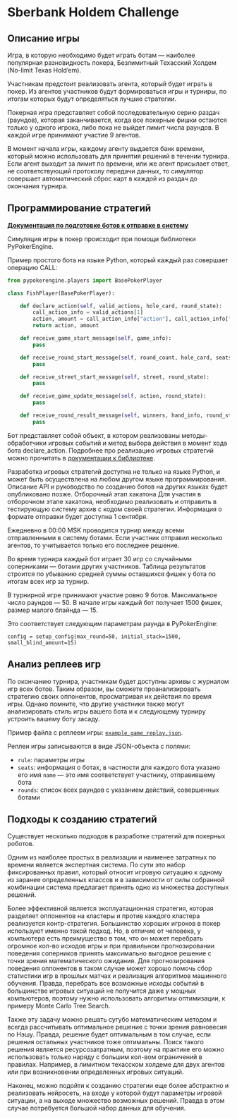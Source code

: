 Sberbank Holdem Challenge
=========================

## Описание игры

Игра, в которую необходимо будет играть ботам — наиболее популярная разновидность покера, Безлимитный Техасский Холдем (No-limit Texas Hold’em). 

Участникам предстоит реализовать агента, который будет играть в покер. Из агентов участников будут формироваться игры и турниры, по итогам которых будут определяться лучшие стратегии. 

Покерная игра представляет собой последовательную серию раздач (раундов), которая заканчивается, когда все покерные фишки остаются только у одного игрока, либо пока не выйдет лимит числа раундов. В каждой игре принимают участие 9 агентов. 

В момент начала игры, каждому агенту выдается банк времени, который можно использовать для принятия решений в течении турнира. Если агент выходит за лимит по времени, или же агент присылает ответ, не соответствующий протоколу передачи данных, то симулятор совершает автоматический сброс карт в каждой из раздач до окончания турнира.

## Программирование стратегий

**[Документация по подготовке ботов к отправке в систему](SUBMISSION.md)**

Симуляция игры в покер происходит при помощи библиотеки PyPokerEngine.

Пример простого бота на языке Python, который каждый раз совершает операцию CALL:

```python
from pypokerengine.players import BasePokerPlayer

class FishPlayer(BasePokerPlayer):

    def declare_action(self, valid_actions, hole_card, round_state):
        call_action_info = valid_actions[1]
        action, amount = call_action_info["action"], call_action_info["amount"]
        return action, amount

    def receive_game_start_message(self, game_info):
        pass

    def receive_round_start_message(self, round_count, hole_card, seats):
        pass

    def receive_street_start_message(self, street, round_state):
        pass

    def receive_game_update_message(self, action, round_state):
        pass

    def receive_round_result_message(self, winners, hand_info, round_state):
        pass
```

Бот представляет собой объект, в котором реализованы методы-обработчики игровых событий и метод выбора действия в момент хода бота declare_action. Подробнее про реализацию игровых стратегий можно прочитать в [документации к библиотеке](README_ENGINE.md).

Разработка игровых стратегий доступна не только на языке Python, и может быть осуществлена на любом другом языке программирования. Описание API и руководство по созданию ботов на других языках будет опубликовано позже.
Отборочный этап хакатона
Для участия в отборочном этапе хакатона, необходимо реализовать и отправить в тестирующую систему архив с кодом своей стратегии. Информация о формате отправки будет доступна 1 сентября.

Ежедневно в 00:00 MSK проводится турнир между всеми отправленными в систему ботами. Если участник отправил несколько агентов, то учитывается только его последнее решение.

Во время турнира каждый бот играет 30 игр со случайными соперниками — ботами других участников. Таблица результатов строится по убыванию средней суммы оставшихся фишек у бота по итогам всех игр за турнир. 

В турнирной игре принимают участие ровно 9 ботов. Максимальное число раундов — 50. В начале игры каждый бот получает 1500 фишек, размер малого блайнда — 15.

Это соответствует следующим параметрам раунда в PyPokerEngine:
```
config = setup_config(max_round=50, initial_stack=1500, small_blind_amount=15)
```

## Анализ реплеев игр

По окончанию турнира, участникам будет доступны архивы с журналом игр всех ботов. Таким образом, вы сможете проанализировать стратегию своих оппонентов, просматривая их действия по время игры. Однако помните, что другие участники также могут анализировать стиль игры вашего бота и к следующему турниру устроить вашему боту засаду.

Пример файла с реплеем игры: [`example_game_replay.json`](example_game_replay.json).

Реплеи игры записываются в виде JSON-объекта с полями:
- `rule`: параметры игры
- `seats`: информация о ботах, в частности для каждого бота указано его имя `name` — это имя соответствует участнику, отправившему бота
- `rounds`: список всех раундов с указанием действий, совершенных ботами

## Подходы к созданию стратегий

Существует несколько подходов в разработке стратегий для покерных роботов.

Одним из наиболее простых в реализации и наименее затратных по времени является экспертная система. По сути это набор фиксированных правил, который относит игровую ситуацию к одному из заранее определенных классов и в зависимости от силы собранной комбинации система предлагает принять одно из множества доступных решений.

Более эффективной является эксплуатационная стратегия, которая разделяет оппонентов на кластеры и против каждого кластера реализуется контр-стратегия. Большинство хороших игроков в покер используют именно такой подход. Но, в отличие от человека, у компьютера есть преимущество в том, что он может перебрать огромное кол-во исходов игры и при правильном прогнозировании поведения соперников принять максимально выгодное решение с точки зрения математического ожидания. Для прогнозирования поведения оппонентов в таком случае может хорошо помочь сбор статистики игр в прошлых матчах и реализация алгоритмов машинного обучения. Правда, перебрать все возможные исходы событий в большинстве игровых ситуаций не получится даже у мощных компьютеров, поэтому нужно использовать алгоритмы оптимизации, к примеру Monte Carlo Tree Search.

Также эту задачу можно решать сугубо математическим методом и всегда рассчитывать оптимальное решение с точки зрения равновесия по Нэшу. Правда, решение будет оптимальным в том случае, если решения остальных участников тоже оптимальны. Поиск такого решения является ресурсозатратным, поэтому на практике его можно использовать только наряду с большим кол-вом ограничений в правилах. Например, в лимитном техасском холдеме для двух агентов или при возникновении определенных игровых ситуаций.

Наконец, можно подойти к созданию стратегии еще более абстрактно и реализовать нейросеть, на входе у которой будут параметры игровой ситуации, а на выходе множество возможных решений. Правда в этом случае потребуется большой набор данных для обучения.

